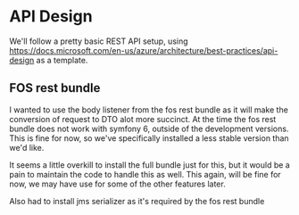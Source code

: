 # API Design

We'll follow a pretty basic REST API setup, using https://docs.microsoft.com/en-us/azure/architecture/best-practices/api-design as a template.

## FOS rest bundle

I wanted to use the body listener from the fos rest bundle as it will make the conversion of request to DTO alot more succinct. At the time the fos rest bundle does not work with symfony 6, outside of the development versions. This is fine for now, so we've specifically installed a less stable version than we'd like.

It seems a little overkill to install the full bundle just for this, but it would be a pain to maintain the code to handle this as well. This again, will be fine for now, we may have use for some of the other features later.

Also had to install jms serializer as it's required by the fos rest bundle
